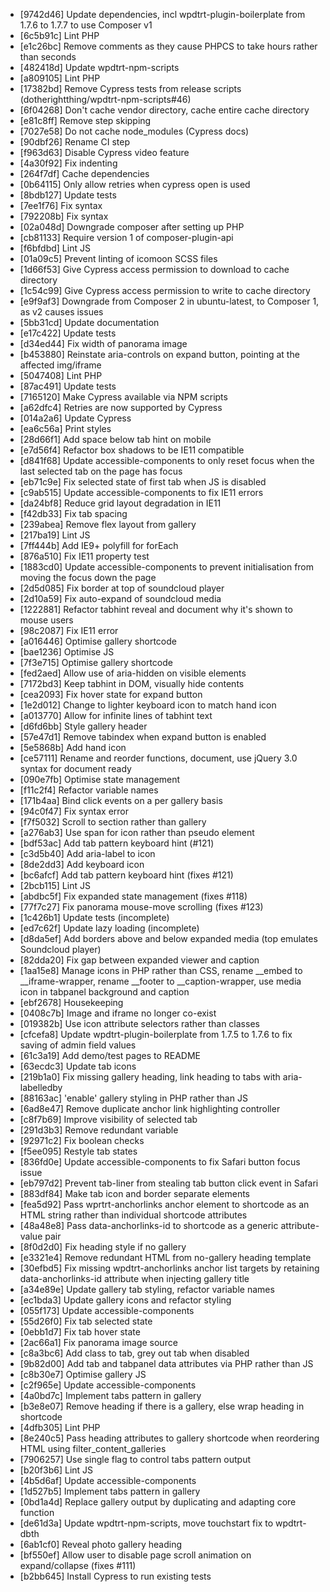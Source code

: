 * [9742d46] Update dependencies, incl wpdtrt-plugin-boilerplate from 1.7.6 to 1.7.7 to use Composer v1
* [6c5b91c] Lint PHP
* [e1c26bc] Remove comments as they cause PHPCS to take hours rather than seconds
* [482418d] Update wpdtrt-npm-scripts
* [a809105] Lint PHP
* [17382bd] Remove Cypress tests from release scripts (dotherightthing/wpdtrt-npm-scripts#46)
* [6f04268] Don't cache vendor directory, cache entire cache directory
* [e81c8ff] Remove step skipping
* [7027e58] Do not cache node_modules (Cypress docs)
* [90dbf26] Rename CI step
* [f963d63] Disable Cypress video feature
* [4a30f92] Fix indenting
* [264f7df] Cache dependencies
* [0b64115] Only allow retries when cypress open is used
* [8bdb127] Update tests
* [7ee1f76] Fix syntax
* [792208b] Fix syntax
* [02a048d] Downgrade composer after setting up PHP
* [cb81133] Require version 1 of composer-plugin-api
* [f6bfdbd] Lint JS
* [01a09c5] Prevent linting of icomoon SCSS files
* [1d66f53] Give Cypress access permission to download to cache directory
* [1c54c99] Give Cypress access permission to write to cache directory
* [e9f9af3] Downgrade from Composer 2 in ubuntu-latest, to Composer 1, as v2 causes issues
* [5bb31cd] Update documentation
* [e17c422] Update tests
* [d34ed44] Fix width of panorama image
* [b453880] Reinstate aria-controls on expand button, pointing at the affected img/iframe
* [5047408] Lint PHP
* [87ac491] Update tests
* [7165120] Make Cypress available via NPM scripts
* [a62dfc4] Retries are now supported by Cypress
* [014a2a6] Update Cypress
* [ea6c56a] Print styles
* [28d66f1] Add space below tab hint on mobile
* [e7d56f4] Refactor box shadows to be IE11 compatible
* [d841f68] Update accessible-components to only reset focus when the last selected tab on the page has focus
* [eb71c9e] Fix selected state of first tab when JS is disabled
* [c9ab515] Update accessible-components to fix IE11 errors
* [da24bf8] Reduce grid layout degradation in IE11
* [f42db33] Fix tab spacing
* [239abea] Remove flex layout from gallery
* [217ba19] Lint JS
* [7ff444b] Add IE9+ polyfill for forEach
* [876a510] Fix IE11 property test
* [1883cd0] Update accessible-components to prevent initialisation from moving the focus down the page
* [2d5d085] Fix border at top of soundcloud player
* [2d10a59] Fix auto-expand of soundcloud media
* [1222881] Refactor tabhint reveal and document why it's shown to mouse users
* [98c2087] Fix IE11 error
* [a016446] Optimise gallery shortcode
* [bae1236] Optimise JS
* [7f3e715] Optimise gallery shortcode
* [fed2aed] Allow use of aria-hidden on visible elements
* [7172bd3] Keep tabhint in DOM, visually hide contents
* [cea2093] Fix hover state for expand button
* [1e2d012] Change to lighter keyboard icon to match hand icon
* [a013770] Allow for infinite lines of tabhint text
* [d6fd6bb] Style gallery header
* [57e47d1] Remove tabindex when expand button is enabled
* [5e5868b] Add hand icon
* [ce57111] Rename and reorder functions, document, use jQuery 3.0 syntax for document ready
* [090e7fb] Optimise state management
* [f11c2f4] Refactor variable names
* [171b4aa] Bind click events on a per gallery basis
* [94c0f47] Fix syntax error
* [f7f5032] Scroll to section rather than gallery
* [a276ab3] Use span for icon rather than pseudo element
* [bdf53ac] Add tab pattern keyboard hint (#121)
* [c3d5b40] Add aria-label to icon
* [8de2dd3] Add keyboard icon
* [bc6afcf] Add tab pattern keyboard hint (fixes #121)
* [2bcb115] Lint JS
* [abdbc5f] Fix expanded state management (fixes #118)
* [77f7c27] Fix panorama mouse-move scrolling (fixes #123)
* [1c426b1] Update tests (incomplete)
* [ed7c62f] Update lazy loading (incomplete)
* [d8da5ef] Add borders above and below expanded media (top emulates Soundcloud player)
* [82dda20] Fix gap between expanded viewer and caption
* [1aa15e8] Manage icons in PHP rather than CSS, rename __embed to __iframe-wrapper, rename __footer to __caption-wrapper, use media icon in tabpanel background and caption
* [ebf2678] Housekeeping
* [0408c7b] Image and iframe no longer co-exist
* [019382b] Use icon attribute selectors rather than classes
* [cfcefa8] Update wpdtrt-plugin-boilerplate from 1.7.5 to 1.7.6 to fix saving of admin field values
* [61c3a19] Add demo/test pages to README
* [63ecdc3] Update tab icons
* [219b1a0] Fix missing gallery heading, link heading to tabs with aria-labelledby
* [88163ac] 'enable' gallery styling in PHP rather than JS
* [6ad8e47] Remove duplicate anchor link highlighting controller
* [c8f7b69] Improve visibility of selected tab
* [291d3b3] Remove redundant variable
* [92971c2] Fix boolean checks
* [f5ee095] Restyle tab states
* [836fd0e] Update accessible-components to fix Safari button focus issue
* [eb797d2] Prevent tab-liner from stealing tab button click event in Safari
* [883df84] Make tab icon and border separate elements
* [fea5d92] Pass wprtrt-anchorlinks anchor element to shortcode as an HTML string rather than individual shortcode attributes
* [48a48e8] Pass data-anchorlinks-id to shortcode as a generic attribute-value pair
* [8f0d2d0] Fix heading style if no gallery
* [e3321e4] Remove redundant HTML from no-gallery heading template
* [30efbd5] Fix missing wpdtrt-anchorlinks anchor list targets by retaining data-anchorlinks-id attribute when injecting gallery title
* [a34e89e] Update gallery tab styling, refactor variable names
* [ec1bda3] Update gallery icons and refactor styling
* [055f173] Update accessible-components
* [55d26f0] Fix tab selected state
* [0ebb1d7] Fix tab hover state
* [2ac66a1] Fix panorama image source
* [c8a3bc6] Add class to tab, grey out tab when disabled
* [9b82d00] Add tab and tabpanel data attributes via PHP rather than JS
* [c8b30e7] Optimise gallery JS
* [c2f965e] Update accessible-components
* [4a0bd7c] Implement tabs pattern in gallery
* [b3e8e07] Remove heading if there is a gallery, else wrap heading in shortcode
* [4dfb305] Lint PHP
* [8e240c5] Pass heading attributes to gallery shortcode when reordering HTML using filter_content_galleries
* [7906257] Use single flag to control tabs pattern output
* [b20f3b6] Lint JS
* [4b5d6af] Update accessible-components
* [1d527b5] Implement tabs pattern in gallery
* [0bd1a4d] Replace gallery output by duplicating and adapting core function
* [de61d3a] Update wpdtrt-npm-scripts, move touchstart fix to wpdtrt-dbth
* [6ab1cf0] Reveal photo gallery heading
* [bf550ef] Allow user to disable page scroll animation on expand/collapse (fixes #111)
* [b2bb645] Install Cypress to run existing tests

